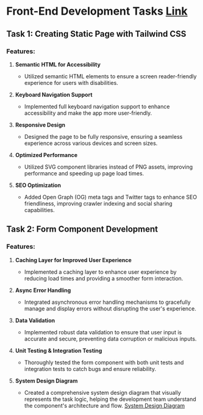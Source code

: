 # Front-End Development Tasks [Link](https://mazady-task-livid.vercel.app)

## Task 1: Creating Static Page with Tailwind CSS

### Features:

1. **Semantic HTML for Accessibility**

   - Utilized semantic HTML elements to ensure a screen reader-friendly experience for users with disabilities.

2. **Keyboard Navigation Support**

   - Implemented full keyboard navigation support to enhance accessibility and make the app more user-friendly.

3. **Responsive Design**

   - Designed the page to be fully responsive, ensuring a seamless experience across various devices and screen sizes.

4. **Optimized Performance**

   - Utilized SVG component libraries instead of PNG assets, improving performance and speeding up page load times.

5. **SEO Optimization**
   - Added Open Graph (OG) meta tags and Twitter tags to enhance SEO friendliness, improving crawler indexing and social
     sharing capabilities.

## Task 2: Form Component Development

### Features:

1. **Caching Layer for Improved User Experience**

   - Implemented a caching layer to enhance user experience by reducing load times and providing a smoother form
     interaction.

2. **Async Error Handling**

   - Integrated asynchronous error handling mechanisms to gracefully manage and display errors without disrupting the
     user's experience.

3. **Data Validation**

   - Implemented robust data validation to ensure that user input is accurate and secure, preventing data corruption or
     malicious inputs.

4. **Unit Testing & Integration Testing**

   - Thoroughly tested the form component with both unit tests and integration tests to catch bugs and ensure
     reliability.

5. **System Design Diagram**
   - Created a comprehensive system design diagram that visually represents the task logic, helping the development team
     understand the component's architecture and flow. [System Design Diagram](./system-design/Mazady-SD.md)

